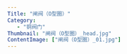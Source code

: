 ```yaml
---
Title: "闸阀（O型圈）"
Category:
   - "铜阀门"
Thumbnail: "闸阀（O型圈）_head.jpg"
ContentImage: ["闸阀（O型圈）_01.jpg"]
---
```

